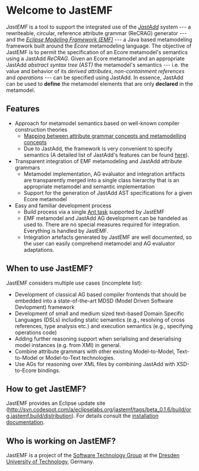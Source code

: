 # Welcome to JastEMF #

_JastEMF_ is a tool to support the integrated use of the _[JastAdd](http://www.jastadd.org)_ system --- a rewriteable, circular, reference attribute grammar (ReCRAG) generator --- and the _[Eclipse Modeling Framework (EMF)](http://www.eclipse.org/modeling/emf/)_ --- a Java based metamodeling framework built around the _Ecore_ metamodeling language. The objective of JastEMF is to permit the specification of an Ecore metamodel's semantics using a JastAdd _ReCRAG_. Given an Ecore metamodel and an appropriate JastAdd _abstract syntax tree (AST)_ the metamodel's semantics --- i.e. the value and behavior of its _derived attributes_, _non-containment references_ and _operations_ --- can be specified using JastAdd. In essence, JastAdd can be used to **define** the metamodel elements that are only **declared** in the metamodel.

## Features ##

  * Approach for metamodel semantics based on well-known compiler construction theories
    * [Mapping between attribute grammar concepts and metamodelling concepts](Approach.md)
    * Due to JastAdd, the framework is very convenient to specify semantics (A detailed list of JastAdd's features can be found [here](http://www.jastadd.org/)).
  * Transparent integration of EMF metamodeling and JastAdd attribute grammars
    * Metamodel implementation, AG evaluator and integration artifacts are transparently merged into a single class hierarchy that is an appropriate metamodel and semantic implementation
    * Support for the generation of JastAdd AST specifications for a given Ecore metamodel
  * Easy and familiar development process
    * Build process via a single [Ant task](Ant_Tasks.md) supported by JastEMF
    * EMF metamodel and JastAdd AG development can be handeled as used to. There are no special measures required for integration. Everything is handled by JastEMF.
    * Integration artefacts generated by JastEMF are well documented, so the user can easily comprehend metamodel and AG evaluator adaptations.

## When to use JastEMF? ##

JastEMF considers multiple use cases (incomplete list):
  * Development of classical AG based compiler frontends that should be embedded into a state-of-the-art MDSD (Model Driven Software Devlopment) framework
  * Development of small and medium sized text-based Domain Specific Languages (DSLs) including static semantics (e.g., resolving of cross references, type analysis etc.) and execution semantics (e.g., specifying operations code)
  * Adding further reasoning support when serialising and deserialising model instances (e.g. from XMI) in general.
  * Combine attribute grammars with other existing Model-to-Model, Text-to-Model or Model-to-Text technologies.
  * Use AGs for reasoning over XML files by combining JastAdd with XSD-to-Ecore bindings.

## How to get JastEMF? ##
JastEMF provides an Eclipse update site (http://svn.codespot.com/a/eclipselabs.org/jastemf/tags/beta_0.1.6/build/org.jastemf.build/distribution). For details consult the [installation documentation](Installation#Installing_JastEMF_from_Update-Site.md).

## Who is working on JastEMF? ##
JastEMF is a project of the [Software Technology Group](http://st.inf.tu-dresden.de/) at the [Dresden University of Technology](http://tu-dresden.de/en), Germany.